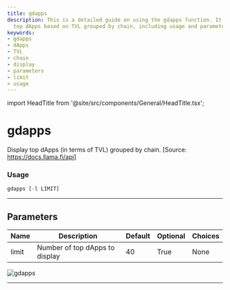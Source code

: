 ```yaml
---
title: gdapps
description: This is a detailed guide on using the gdapps function. It helps to display
  top dApps based on TVL grouped by chain, including usage and parameters information.
keywords:
- gdapps
- dApps
- TVL
- chain
- display
- parameters
- limit
- usage
---
```


import HeadTitle from '@site/src/components/General/HeadTitle.tsx';

<HeadTitle title="gdapps - Defi - Crypto - Reference | OpenBB Terminal Docs" />

# gdapps

Display top dApps (in terms of TVL) grouped by chain. [Source: https://docs.llama.fi/api]

### Usage

```python
gdapps [-l LIMIT]
```

---

## Parameters

| Name | Description | Default | Optional | Choices |
| ---- | ----------- | ------- | -------- | ------- |
| limit | Number of top dApps to display | 40 | True | None |

![gdapps](https://user-images.githubusercontent.com/46355364/154051959-ca11b04f-8f53-4299-8c20-13ea75869082.png)

---
